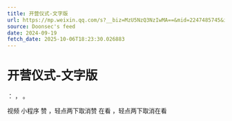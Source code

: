 ```yaml
---
title: 开营仪式-文字版
url: https://mp.weixin.qq.com/s?__biz=MzU5NzQ3NzIwMA==&mid=2247485745&idx=1&sn=d30919c4ee63d9cca0bd508c9a52f415
source: Doonsec's feed
date: 2024-09-19
fetch_date: 2025-10-06T18:23:30.026883
---
```


# 开营仪式-文字版

：
，
。

视频
小程序
赞
，轻点两下取消赞
在看
，轻点两下取消在看